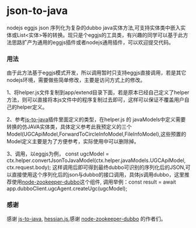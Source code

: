 # json-to-java
nodejs eggjs json 序列化为复杂的dubbo java实体方法,可支持实体类中嵌入实体或List<实体>等的转换。现只是个eggjs的工具类，有兴趣的同学可以基于此方法思路扩产为通用的eggjs插件或者nodejs通用插件，可以欢迎提交代码。

### 用法
由于此方法基于eggjs模式开发，所以调用暂时只支持eggjs直接调用，若是其它nodejs环境，需要做些简单修改，主要是访问方式上的修改。

1、将helper.js文件复制到app/extend目录下面，若是原本已经自己定义了helper方法，则可以直接将本js文件中的程序复制过去即可，这样可以保证不覆盖用户自己的helper定义。

2、参考[js-to-java](https://github.com/node-modules/js-to-java)插件里面定义的类型，在helper.js 的 javaModels中定义需要转换的仿JAVA实体类，具体定义参考此我预定义的三个Model(UGCApiModel,ForwardToCircleInfoModel,FileInfoModel),这些预置的Model定义主要是为了方便参考，实际使用中可以删除掉。

3、调用，以eggjs为例， const ugcModel = ctx.helper.convertJsonToJavaModel(ctx.helper.javaModels.UGCApiModel, ctx.request.body); 这样调用后即可得到最终dubbo可识别的序列化后的JSON,可以直接使用这个序列化后的json与dubbo的接口调用，具体js调用dubbo，这里推荐使用[node-zookeeper-dubbo](https://github.com/omnip620/node-zookeeper-dubbo)这个组件, 调用举例：const result = await app.dubboClient.ugcAgent.createUgc(ugcModel);

### 感谢
感谢 [js-to-java](https://github.com/node-modules/js-to-java), [hessian.js](https://github.com/node-modules/hessian.js),感谢 [node-zookeeper-dubbo](https://github.com/omnip620/node-zookeeper-dubbo) 的作者们。
